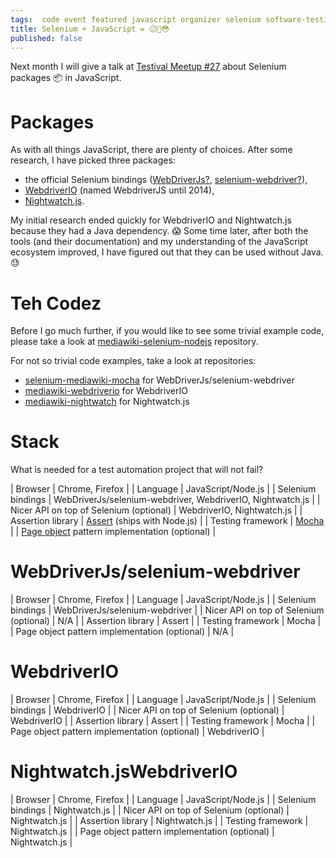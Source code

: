 ```yaml
---
tags:  code event featured javascript organizer selenium software-testing speaker testival
title: Selenium + JavaScript = 😕🤔😳
published: false
---
```

Next month I will give a talk at [Testival Meetup #27](https://www.meetup.com/testival/events/236635146/) about Selenium packages 📦 in JavaScript.

# Packages

As with all things JavaScript, there are plenty of choices. After some research, I have picked three packages:

- the official Selenium bindings ([WebDriverJs?](https://github.com/SeleniumHQ/selenium/wiki/WebDriverJs), [selenium-webdriver?](https://www.npmjs.com/package/selenium-webdriver)),
- [WebdriverIO](http://webdriver.io/) (named WebdriverJS until 2014),
- [Nightwatch.js](http://nightwatchjs.org).

My initial research ended quickly for WebdriverIO and Nightwatch.js because they had a Java dependency. 😱 Some time later, after both the tools (and their documentation) and my understanding of the JavaScript ecosystem improved, I have figured out that they can be used without Java. 😓

# Teh Codez

Before I go much further, if you would like to see some trivial example code, please take a look at [mediawiki-selenium-nodejs](https://github.com/zeljkofilipin/mediawiki-selenium-nodejs) repository.

For not so trivial code examples, take a look at repositories:

- [selenium-mediawiki-mocha](https://github.com/zeljkofilipin/selenium-mediawiki-mocha) for WebDriverJs/selenium-webdriver
- [mediawiki-webdriverio](https://github.com/zeljkofilipin/mediawiki-webdriverio) for WebdriverIO
- [mediawiki-nightwatch](https://github.com/zeljkofilipin/mediawiki-nightwatch) for Nightwatch.js

# Stack

What is needed for a test automation project that will not fail?

| Browser | Chrome, Firefox |
| Language | JavaScript/Node.js |
| Selenium bindings | WebDriverJs/selenium-webdriver, WebdriverIO, Nightwatch.js |
| Nicer API on top of Selenium (optional) | WebdriverIO, Nightwatch.js |
| Assertion library | [Assert](https://nodejs.org/api/assert.html) (ships with Node.js) |
| Testing framework | [Mocha](https://mochajs.org/) |
| [Page object](https://github.com/SeleniumHQ/selenium/wiki/PageObjects) pattern implementation (optional) |

# WebDriverJs/selenium-webdriver

| Browser | Chrome, Firefox |
| Language | JavaScript/Node.js |
| Selenium bindings | WebDriverJs/selenium-webdriver |
| Nicer API on top of Selenium (optional) | N/A |
| Assertion library | Assert |
| Testing framework | Mocha |
| Page object pattern implementation (optional) | N/A |

# WebdriverIO

| Browser | Chrome, Firefox |
| Language | JavaScript/Node.js |
| Selenium bindings | WebdriverIO |
| Nicer API on top of Selenium (optional) | WebdriverIO |
| Assertion library | Assert |
| Testing framework | Mocha |
| Page object pattern implementation (optional) | WebdriverIO |

# Nightwatch.jsWebdriverIO

| Browser | Chrome, Firefox |
| Language | JavaScript/Node.js |
| Selenium bindings | Nightwatch.js |
| Nicer API on top of Selenium (optional) | Nightwatch.js |
| Assertion library | Nightwatch.js |
| Testing framework | Nightwatch.js |
| Page object pattern implementation (optional) | Nightwatch.js |
